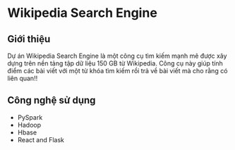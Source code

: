 # Wikipedia Search Engine

## Giới thiệu
Dự án Wikipedia Search Engine là một công cụ tìm kiếm mạnh mẽ được xây dựng trên nền tảng tập dữ liệu 150 GB từ Wikipedia. Công cụ này giúp tính điểm các bài viết với một từ khóa tìm kiếm rồi trả về bài viết mà cho rằng có liên quan!!
## Công nghệ sử dụng
- PySpark
- Hadoop
- Hbase
- React and Flask
